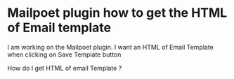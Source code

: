 
# Mailpoet plugin how to get the HTML of Email template

I am working on the Mailpoet plugin.
I want an HTML of Email Template when clicking on Save Template button

How do I get HTML of email Template ?

        